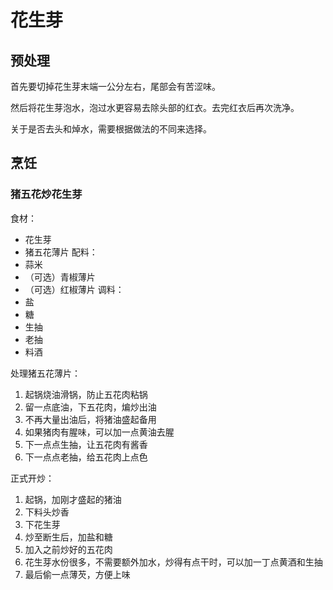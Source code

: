 # 花生芽

## 预处理
 
首先要切掉花生芽末端一公分左右，尾部会有苦涩味。

然后将花生芽泡水，泡过水更容易去除头部的红衣。去完红衣后再次洗净。

关于是否去头和焯水，需要根据做法的不同来选择。

## 烹饪

### 猪五花炒花生芽

食材：
- 花生芽
- 猪五花薄片
配料：
- 蒜米
- （可选）青椒薄片
- （可选）红椒薄片
调料：
- 盐
- 糖
- 生抽
- 老抽
- 料酒

处理猪五花薄片：
1. 起锅烧油滑锅，防止五花肉粘锅
2. 留一点底油，下五花肉，煸炒出油
3. 不再大量出油后，将猪油盛起备用
4. 如果猪肉有腥味，可以加一点黄油去腥
5. 下一点点生抽，让五花肉有酱香
6. 下一点点老抽，给五花肉上点色

正式开炒：
1. 起锅，加刚才盛起的猪油
2. 下料头炒香
3. 下花生芽
4. 炒至断生后，加盐和糖
5. 加入之前炒好的五花肉
6. 花生芽水份很多，不需要额外加水，炒得有点干时，可以加一丁点黄酒和生抽
7. 最后偷一点薄芡，方便上味
